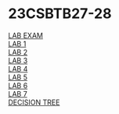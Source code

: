 # 23CSBTB27-28
<a href="https://github.com/saikarthik34/23CSBTB27-28/blob/main/LAB_EXAM.ipynb">LAB EXAM</a><br/>
<a href="https://github.com/saikarthik34/23CSBTB27-28/blob/main/LAB-01.ipynb">LAB 1</a><br/>
<a href="https://github.com/saikarthik34/23CSBTB27-28/blob/main/LAB-02.ipynb">LAB 2</a><br/>
<a href="https://github.com/saikarthik34/23CSBTB27-28/blob/main/LAB-03.ipynb">LAB 3</a><br/>
<a href="https://github.com/saikarthik34/23CSBTB27-28/blob/main/LAB-04.ipynb">LAB 4</a><br/>
<a href="https://github.com/saikarthik34/23CSBTB27-28/blob/main/LAB-05.ipynb">LAB 5</a><br/>
<a href="https://github.com/saikarthik34/23CSBTB27-28/blob/main/LAB-06.ipynb">LAB 6</a><br/>
<a href="https://github.com/saikarthik34/23CSBTB27-28/blob/main/LAB_07.ipynb">LAB 7</a><br/>
<a href="https://github.com/saikarthik34/23CSBTB27-28/blob/main/DECISION_TREE.ipynb">DECISION TREE</a><br/>
